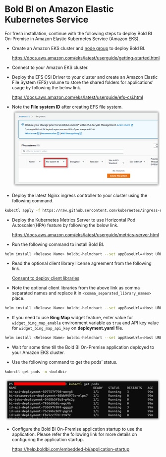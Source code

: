 # Bold BI on Amazon Elastic Kubernetes Service

For fresh installation, continue with the following steps to deploy Bold BI On-Premise in Amazon Elastic Kubernetes Service (Amazon EKS).

* Create an Amazon EKS cluster and [node group](https://docs.aws.amazon.com/eks/latest/userguide/eks-compute.html) to deploy Bold BI.

   https://docs.aws.amazon.com/eks/latest/userguide/getting-started.html 

* Connect to your Amazon EKS cluster.

* Deploy the EFS CSI Driver to your cluster and create an Amazon Elastic File System (EFS) volume to store the shared folders for applications’ usage by following the below link.

   https://docs.aws.amazon.com/eks/latest/userguide/efs-csi.html 

* Note the **File system ID** after creating EFS file system.
![AWS EFS](images/aws-efs.png)

* Deploy the latest Nginx ingress controller to your cluster using the following command.

```sh
kubectl apply -f https://raw.githubusercontent.com/kubernetes/ingress-nginx/controller-v0.41.2/deploy/static/provider/aws/deploy.yaml
```

* Deploy the Kubernetes Metrics Server to use Horizontal Pod Autoscaler(HPA) feature by following the below link.

    https://docs.aws.amazon.com/eks/latest/userguide/metrics-server.html
	
* Run the following command to install Bold BI.

```sh
helm install <Release Name> boldbi-helmchart --set appBaseUrl=<Host URL>,persistentVolume.eks.efsFileSystemId=<efs_file_system_id>
```

* Read the optional client library license agreement from the following link.

    [Consent to deploy client libraries](../docs/consent-to-deploy-client-libraries.md)

* Note the optional client libraries from the above link as comma separated names and replace it in `<comma_separated_library_names>` place.

```sh
helm install <Release Name> boldbi-helmchart --set appBaseUrl=<Host URL>,persistentVolume.eks.efsFileSystemId=<efs_file_system_id>,optionalLibs=<comma_separated_library_names>
```

* If you need to use **Bing Map** widget feature, enter value for `widget_bing_map_enable` environment variable as `true` and API key value for `widget_bing_map_api_key` on **deployment.yaml** file.
    
```sh
helm install <Release Name> boldbi-helmchart --set appBaseUrl=<Host URL>,persistentVolume.onpremise.hostPath=/run/desktop/mnt/host/<local_directory>,bingMapWidget.enabled=true,bingMapWidget.apiKey=<api-key>
``` 

* Wait for some time till the Bold BI On-Premise application deployed to your Amazon EKS cluster. 

* Use the following command to get the pods’ status.

```sh
kubectl get pods -n <boldbi>
```
![Pod status](images/pod_status.png) 

* Configure the Bold BI On-Premise application startup to use the application. Please refer the following link for more details on configuring the application startup.
    
    https://help.boldbi.com/embedded-bi/application-startup
